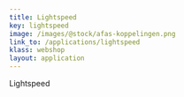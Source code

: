 ```yaml
---
title: Lightspeed
key: lightspeed
image: /images/@stock/afas-koppelingen.png
link_to: /applications/lightspeed
klass: webshop
layout: application
---
```


Lightspeed